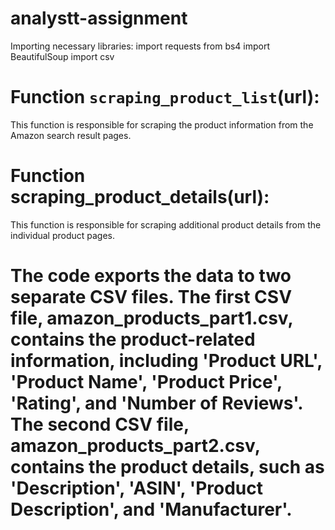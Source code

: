 # analystt-assignment

Importing necessary libraries:
import requests
from bs4 import BeautifulSoup
import csv

# Function `scraping_product_list`(url):
This function is responsible for scraping the product information from the Amazon search result pages.

# Function scraping_product_details(url):
This function is responsible for scraping additional product details from the individual product pages.

# The code exports the data to two separate CSV files. The first CSV file, amazon_products_part1.csv, contains the product-related information, including 'Product URL', 'Product Name', 'Product Price', 'Rating', and 'Number of Reviews'. The second CSV file, amazon_products_part2.csv, contains the product details, such as 'Description', 'ASIN', 'Product Description', and 'Manufacturer'.
